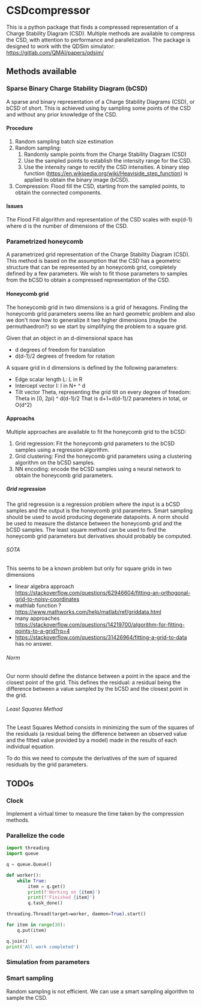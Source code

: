 # CSDcompressor
This is a python package that finds a compressed representation of a Charge Stability Diagram (CSD).
Multiple methods are available to compress the CSD, with attention to performance and parallelization.
The package is designed to work with the QDSim simulator: https://gitlab.com/QMAI/papers/qdsim/

## Methods available

### Sparse Binary Charge Stability Diagram (bCSD)
A sparse and binary representation of a Charge Stability Diagrams (CSD), or bCSD of short.
This is achieved using by sampling some points of the CSD and without any prior knowledge of the CSD.

#### Procedure
1. Random sampling batch size estimation
2. Random sampling:
   1. Randomly sample points from the Charge Stability Diagram (CSD)
   2. Use the sampled points to establish the intensity range for the CSD. 
   3. Use the intensity range to rectify the CSD intensities. A binary step function (https://en.wikipedia.org/wiki/Heaviside_step_function) is applied to obtain the binary image (bCSD).
3. Compression: Flood fill the CSD, starting from the sampled points, to obtain the connected components.

#### Issues
The Flood Fill algorithm and representation of the CSD scales with exp(d-1) where d is the number of dimensions of the CSD.

### Parametrized honeycomb
A parametrized grid representation of the Charge Stability Diagram (CSD).
This method is based on the assumption that the CSD has a geometric structure that can be represented by an honeycomb grid,
completely defined by a few parameters.
We wish to fit those parameters to samples from the bCSD to obtain a compressed representation of the CSD.

#### Honeycomb grid
The honeycomb grid in two dimensions is a grid of hexagons. 
Finding the honeycomb grid parameters seems like an hard geometric problem 
and also we don't now how to generalize it two higher dimensions (maybe the permuthaedron?)
so we start by simplifying the problem to a square grid.

Given that an object in an d-dimensional space has
- d degrees of freedom for translation
- d(d-1)/2 degrees of freedom for rotation

A square grid in d dimensions is defined by the following parameters:
- Edge scalar length L: L in R
- Intercept vector I: I in N+ ^ d
- Tilt vector Theta, representing the grid tilt on every degree of freedom: Theta in [0, 2pi) ^ d(d-1)/2
That is d+1+d(d-1)/2 parameters in total, or O(d^2)

#### Approachs
Multiple approaches are available to fit the honeycomb grid to the bCSD:
1. Grid regression: Fit the honeycomb grid parameters to the bCSD samples using a regression algorithm.
2. Grid clustering: Find the honeycomb grid parameters using a clustering algorithm on the bCSD samples.
3. NN encoding: encode the bCSD samples using a neural network to obtain the honeycomb grid parameters.

##### Grid regression
The grid regression is a regression problem where the input is a bCSD samples and the output is the honeycomb grid parameters.
Smart sampling should be used to avoid producing degenerate datapoints.
A norm should be used to measure the distance between the honeycomb grid and the bCSD samples.
The least square method can be used to find the honeycomb grid parameters but derivatives should probably be computed.

###### SOTA
This seems to be a known problem but only for square grids in two dimensions
* linear algebra approach https://stackoverflow.com/questions/62946604/fitting-an-orthogonal-grid-to-noisy-coordinates
* mathlab function ? https://www.mathworks.com/help/matlab/ref/griddata.html
* many approaches https://stackoverflow.com/questions/14219700/algorithm-for-fitting-points-to-a-grid?rq=4
* https://stackoverflow.com/questions/31426964/fitting-a-grid-to-data has no answer.

###### Norm
Our norm should define the distance between a point in the space and the closest point of the grid.
This defines the residual: a residual being the difference between a value sampled by the bCSD and the closest point in the grid.

###### Least Squares Method
The Least Squares Method consists in minimizing the sum of the squares of the residuals 
(a residual being the difference between an observed value and the fitted value provided by a model) 
made in the results of each individual equation.

To do this we need to compute the derivatives of the sum of squared residuals by the grid parameters.

## TODOs

### Clock
Implement a virtual timer to measure the time taken by the compression methods.

### Parallelize the code
```python
import threading
import queue

q = queue.Queue()

def worker():
    while True:
        item = q.get()
        print(f'Working on {item}')
        print(f'Finished {item}')
        q.task_done()

threading.Thread(target=worker, daemon=True).start()

for item in range(30):
    q.put(item)

q.join()
print('All work completed')
```

### Simulation from parameters

### Smart sampling
Random sampling is not efficient. We can use a smart sampling algorithm to sample the CSD.
